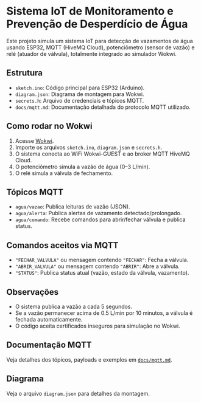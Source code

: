 # Sistema IoT de Monitoramento e Prevenção de Desperdício de Água

Este projeto simula um sistema IoT para detecção de vazamentos de água usando ESP32, MQTT (HiveMQ Cloud), potenciômetro (sensor de vazão) e relé (atuador de válvula), totalmente integrado ao simulador Wokwi.

## Estrutura

- `sketch.ino`: Código principal para ESP32 (Arduino).
- `diagram.json`: Diagrama de montagem para Wokwi.
- `secrets.h`: Arquivo de credenciais e tópicos MQTT.
- `docs/mqtt.md`: Documentação detalhada do protocolo MQTT utilizado.

## Como rodar no Wokwi

1. Acesse [Wokwi](https://wokwi.com/).
2. Importe os arquivos `sketch.ino`, `diagram.json` e `secrets.h`.
3. O sistema conecta ao WiFi Wokwi-GUEST e ao broker MQTT HiveMQ Cloud.
4. O potenciômetro simula a vazão de água (0–3 L/min).
5. O relé simula a válvula de fechamento.

## Tópicos MQTT

- `agua/vazao`: Publica leituras de vazão (JSON).
- `agua/alerta`: Publica alertas de vazamento detectado/prolongado.
- `agua/comando`: Recebe comandos para abrir/fechar válvula e publica status.

## Comandos aceitos via MQTT

- `"FECHAR_VALVULA"` ou mensagem contendo `"FECHAR"`: Fecha a válvula.
- `"ABRIR_VALVULA"` ou mensagem contendo `"ABRIR"`: Abre a válvula.
- `"STATUS"`: Publica status atual (vazão, estado da válvula, vazamento).

## Observações

- O sistema publica a vazão a cada 5 segundos.
- Se a vazão permanecer acima de 0.5 L/min por 10 minutos, a válvula é fechada automaticamente.
- O código aceita certificados inseguros para simulação no Wokwi.

## Documentação MQTT

Veja detalhes dos tópicos, payloads e exemplos em [`docs/mqtt.md`](docs/mqtt.md).

## Diagrama

Veja o arquivo `diagram.json` para detalhes da montagem.